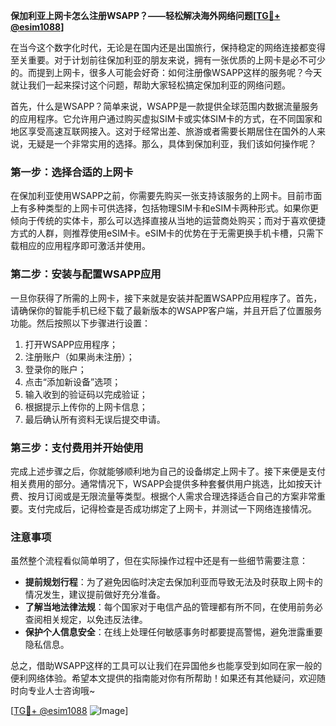 **保加利亚上网卡怎么注册WSAPP？——轻松解决海外网络问题[[TG💪+ @esim1088](https://t.me/s/esim1088)]**

在当今这个数字化时代，无论是在国内还是出国旅行，保持稳定的网络连接都变得至关重要。对于计划前往保加利亚的朋友来说，拥有一张优质的上网卡是必不可少的。而提到上网卡，很多人可能会好奇：如何注册像WSAPP这样的服务呢？今天就让我们一起来探讨这个问题，帮助大家轻松搞定保加利亚的网络问题。

首先，什么是WSAPP？简单来说，WSAPP是一款提供全球范围内数据流量服务的应用程序。它允许用户通过购买虚拟SIM卡或实体SIM卡的方式，在不同国家和地区享受高速互联网接入。这对于经常出差、旅游或者需要长期居住在国外的人来说，无疑是一个非常实用的选择。那么，具体到保加利亚，我们该如何操作呢？

### 第一步：选择合适的上网卡

在保加利亚使用WSAPP之前，你需要先购买一张支持该服务的上网卡。目前市面上有多种类型的上网卡可供选择，包括物理SIM卡和eSIM卡两种形式。如果你更倾向于传统的实体卡，那么可以选择直接从当地的运营商处购买；而对于喜欢便捷方式的人群，则推荐使用eSIM卡。eSIM卡的优势在于无需更换手机卡槽，只需下载相应的应用程序即可激活并使用。

### 第二步：安装与配置WSAPP应用

一旦你获得了所需的上网卡，接下来就是安装并配置WSAPP应用程序了。首先，请确保你的智能手机已经下载了最新版本的WSAPP客户端，并且开启了位置服务功能。然后按照以下步骤进行设置：

1. 打开WSAPP应用程序；
2. 注册账户（如果尚未注册）；
3. 登录你的账户；
4. 点击“添加新设备”选项；
5. 输入收到的验证码以完成验证；
6. 根据提示上传你的上网卡信息；
7. 最后确认所有资料无误后提交申请。

### 第三步：支付费用并开始使用

完成上述步骤之后，你就能够顺利地为自己的设备绑定上网卡了。接下来便是支付相关费用的部分。通常情况下，WSAPP会提供多种套餐供用户挑选，比如按天计费、按月订阅或是无限流量等类型。根据个人需求合理选择适合自己的方案非常重要。支付完成后，记得检查是否成功绑定了上网卡，并测试一下网络连接情况。

### 注意事项

虽然整个流程看似简单明了，但在实际操作过程中还是有一些细节需要注意：

- **提前规划行程**：为了避免因临时决定去保加利亚而导致无法及时获取上网卡的情况发生，建议提前做好充分准备。
- **了解当地法律法规**：每个国家对于电信产品的管理都有所不同，在使用前务必查阅相关规定，以免违反法律。
- **保护个人信息安全**：在线上处理任何敏感事务时都要提高警惕，避免泄露重要隐私信息。

总之，借助WSAPP这样的工具可以让我们在异国他乡也能享受到如同在家一般的便利网络体验。希望本文提供的指南能对你有所帮助！如果还有其他疑问，欢迎随时向专业人士咨询哦~

[[TG💪+ @esim1088](https://t.me/s/esim1088) ![Image](https://i.postimg.cc/4NQfJmqS/Snipaste-2025-05-13-00-14-12.png)]